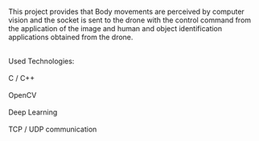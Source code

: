 This project provides that Body movements are perceived by computer vision and the socket is sent to the drone with the control command from the application of the image and human and object identification applications obtained from the drone.

<br> Used Technologies: </br>
<br> C / C++ </br>
<br> OpenCV </br>
<br> Deep Learning </br>
<br> TCP / UDP communication </br>
